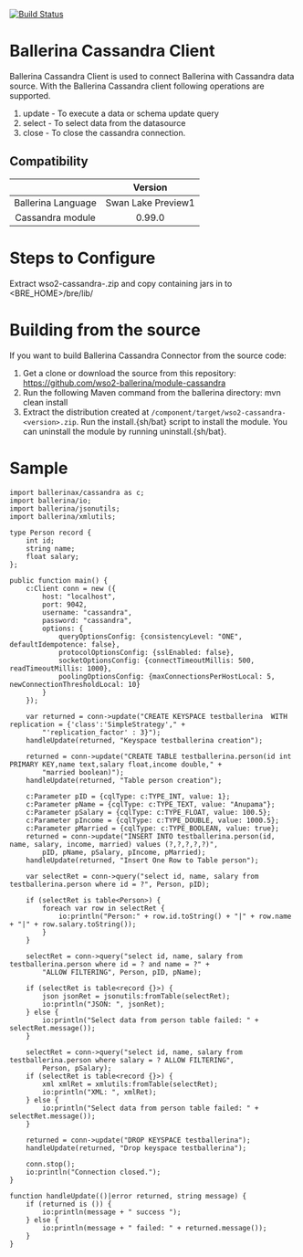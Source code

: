 [![Build Status](https://travis-ci.org/wso2-ballerina/module-cassandra.svg?branch=master)](https://travis-ci.org/wso2-ballerina/module-cassandra)

# Ballerina Cassandra Client

Ballerina Cassandra Client is used to connect Ballerina with Cassandra data source. With the Ballerina Cassandra client following operations are supported.

1. update - To execute a data or schema update query
2. select - To select data from the datasource
3. close - To close the cassandra connection.

## Compatibility
|                        |    Version                  |  
|:----------------------:|:---------------------------:|
|   Ballerina Language   |   Swan Lake Preview1        |
|    Cassandra module    |     0.99.0                  |

Steps to Configure
==================================

Extract wso2-cassandra-<version>.zip and copy containing jars in to <BRE_HOME>/bre/lib/

Building from the source
==================================
If you want to build Ballerina Cassandra Connector from the source code:

1. Get a clone or download the source from this repository:
    https://github.com/wso2-ballerina/module-cassandra
2. Run the following Maven command from the ballerina directory: 
    mvn clean install
3. Extract the distribution created at `/component/target/wso2-cassandra-<version>.zip`. Run the install.{sh/bat} script to install the module.
You can uninstall the module by running uninstall.{sh/bat}.

Sample
==================================

```ballerina
import ballerinax/cassandra as c;
import ballerina/io;
import ballerina/jsonutils;
import ballerina/xmlutils;

type Person record {
    int id;
    string name;
    float salary;
};

public function main() {
    c:Client conn = new ({
        host: "localhost",
        port: 9042,
        username: "cassandra",
        password: "cassandra",
        options: {
            queryOptionsConfig: {consistencyLevel: "ONE", defaultIdempotence: false},
            protocolOptionsConfig: {sslEnabled: false},
            socketOptionsConfig: {connectTimeoutMillis: 500, readTimeoutMillis: 1000},
            poolingOptionsConfig: {maxConnectionsPerHostLocal: 5, newConnectionThresholdLocal: 10}
        }
    });

    var returned = conn->update("CREATE KEYSPACE testballerina  WITH replication = {'class':'SimpleStrategy'," +
        "'replication_factor' : 3}");
    handleUpdate(returned, "Keyspace testballerina creation");

    returned = conn->update("CREATE TABLE testballerina.person(id int PRIMARY KEY,name text,salary float,income double," +
        "married boolean)");
    handleUpdate(returned, "Table person creation");

    c:Parameter pID = {cqlType: c:TYPE_INT, value: 1};
    c:Parameter pName = {cqlType: c:TYPE_TEXT, value: "Anupama"};
    c:Parameter pSalary = {cqlType: c:TYPE_FLOAT, value: 100.5};
    c:Parameter pIncome = {cqlType: c:TYPE_DOUBLE, value: 1000.5};
    c:Parameter pMarried = {cqlType: c:TYPE_BOOLEAN, value: true};
    returned = conn->update("INSERT INTO testballerina.person(id, name, salary, income, married) values (?,?,?,?,?)",
        pID, pName, pSalary, pIncome, pMarried);
    handleUpdate(returned, "Insert One Row to Table person");

    var selectRet = conn->query("select id, name, salary from testballerina.person where id = ?", Person, pID);

    if (selectRet is table<Person>) {
        foreach var row in selectRet {
            io:println("Person:" + row.id.toString() + "|" + row.name + "|" + row.salary.toString());
        }
    } 

    selectRet = conn->query("select id, name, salary from testballerina.person where id = ? and name = ?" +
        "ALLOW FILTERING", Person, pID, pName);

    if (selectRet is table<record {}>) {
        json jsonRet = jsonutils:fromTable(selectRet);
        io:println("JSON: ", jsonRet);
    } else {
        io:println("Select data from person table failed: " + selectRet.message());
    }

    selectRet = conn->query("select id, name, salary from testballerina.person where salary = ? ALLOW FILTERING",
        Person, pSalary);
    if (selectRet is table<record {}>) {
        xml xmlRet = xmlutils:fromTable(selectRet);
        io:println("XML: ", xmlRet);
    } else {
        io:println("Select data from person table failed: " + selectRet.message());
    }

    returned = conn->update("DROP KEYSPACE testballerina");
    handleUpdate(returned, "Drop keyspace testballerina");

    conn.stop();
    io:println("Connection closed.");
}

function handleUpdate(()|error returned, string message) {
    if (returned is ()) {
        io:println(message + " success ");
    } else {
        io:println(message + " failed: " + returned.message());
    }
}
 ```
